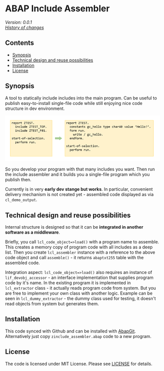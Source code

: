 # ABAP Include Assembler #

*Version: 0.0.1*    
*[History of changes](/changelog.txt)*

## Contents ##

<!-- start toc -->

- [Synopsis](#synopsis)
- [Technical design and reuse possibilities](#technical-design-and-reuse-possibilities)
- [Installation](#installation)
- [License](#license)

<!-- end toc -->

## Synopsis ##

A tool to statically include includes into the main program. Can be useful to publish easy-to-install single-file code while still enjoying nice code structure in dev environment.

![illustration1](illustration_small.png)

So you develop your program with that many includes you want. Then run the include assembler and it builds you a single-file program which you publish then.

Currently is in very **early dev stange but works**. In particular, convenient delivery mechanism is not created yet - assembled code displayed as via `cl_demo_output`.

## Technical design and reuse possibilities ##

Internal structure is designed so that it can be **integrated in another software as a middleware**.

Briefly, you call `lcl_code_object=>load()` with a program name to assemble. This creates a memory copy of program code with all includes as a deep list. Then you create `lcl_assembler` instance with a reference to the above code object and call `assemble()` - it returns `abaptxt255` table with the assembled code. 

Integration aspect: `lcl_code_object=>load()` also requires an instance of `lif_devobj_accessor` - an interface implementation that supplies program code by it's name. In the existing program it is implemented in `lcl_extractor` class - it actually reads program code from system. But you are free to implement your own class with another logic. Example can be seen in `lcl_dummy_extractor` - the dummy class used for testing, it doesn't read objects from system but generates them.

## Installation ##

This code synced with Github and can be installed with [AbapGit](https://github.com/larshp/abapGit). 
Alternatively just copy `zinclude_assembler.abap` code to a new program.

## License ##

The code is licensed under MIT License. Please see [LICENSE](/LICENSE) for details.


